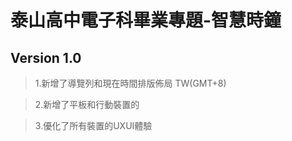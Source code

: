# 泰山高中電子科畢業專題-智慧時鐘
## Version 1.0
> 1.新增了導覽列和現在時間排版佈局 TW(GMT+8)

> 2.新增了平板和行動裝置的

>3.優化了所有裝置的UXUI體驗
